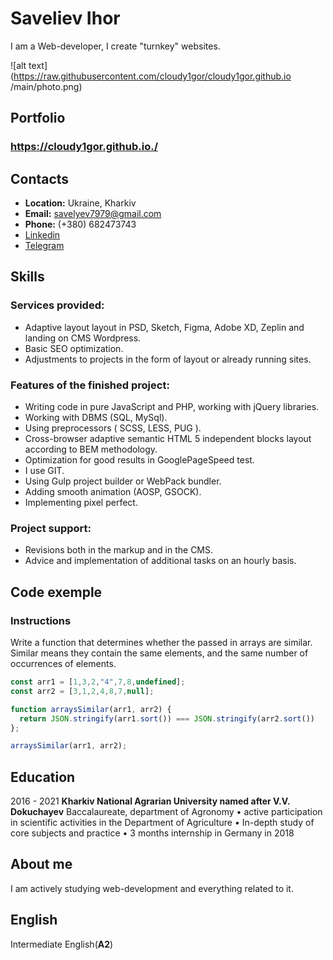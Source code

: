 # Saveliev Ihor
I am a Web-developer, I create "turnkey" websites.

![alt text](https://raw.githubusercontent.com/cloudy1gor/cloudy1gor.github.io
/main/photo.png)

## Portfolio
### https://cloudy1gor.github.io./

## Contacts
- __Location:__ Ukraine, Kharkiv
- __Email:__ savelyev7979@gmail.com
- __Phone:__ (+380) 682473743
- [Linkedin](https://www.linkedin.com/in/ihor-savelyev-68a7681ba)
- [Telegram](https://t.me/cloudy1gor)

## Skills
### Services provided:
* Adaptive layout layout in PSD, Sketch, Figma, Adobe XD, Zeplin and landing on CMS Wordpress.
* Basic SEO optimization.
* Adjustments to projects in the form of layout or already running sites.

### Features of the finished project:
* Writing code in pure JavaScript and PHP, working with jQuery libraries.
* Working with DBMS (SQL, MySql).
* Using preprocessors ( SCSS, LESS, PUG ).
* Cross-browser adaptive semantic HTML 5 independent blocks layout according to BEM methodology.
* Optimization for good results in GooglePageSpeed test.
* I use GIT.
* Using Gulp project builder or WebPack bundler.
* Adding smooth animation (AOSP, GSOCK).
* Implementing pixel perfect.

### Project support:
* Revisions both in the markup and in the CMS.
* Advice and implementation of additional tasks on an hourly basis.

## Code exemple

### Instructions
Write a function that determines whether the passed in arrays are similar. Similar means they contain the same elements, and the same number of occurrences of elements.

```javascript
const arr1 = [1,3,2,"4",7,8,undefined];
const arr2 = [3,1,2,4,8,7,null];

function arraysSimilar(arr1, arr2) {
  return JSON.stringify(arr1.sort()) === JSON.stringify(arr2.sort())
};

arraysSimilar(arr1, arr2);
```

## Education
2016 - 2021 **Kharkiv National Agrarian University named after V.V. Dokuchayev**
Baccalaureate, department of Agronomy
• active participation in scientific activities in the Department of Agriculture
• In-depth study of core subjects and practice
• 3 months internship in Germany in 2018

## About me
I am actively studying web-development and everything related to it.

## English
Intermediate English(__A2__)